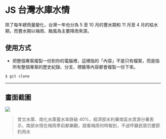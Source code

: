 # JS 台灣水庫水情

除了每年總雨量變化，台灣一年也分為 5 至 10 月的豐水期和 11 月至 4 月的枯水期，而豐水期以梅雨、颱風為主要降雨來源。

## 使用方式
- 把整個專案複製一份到你的電腦裡，這裡指的「內容」不是只有檔案，而是指所有整個專案的歷史紀錄、分支、標籤等內容都會複製一份下來。
```sh
$ git clone
```

----

## 畫面截圖
![](https://i.imgur.com/baYcjIl.png)
> 曾文水庫、南化水庫蓄水率跌破 40%，經濟部水利署南區水資源分署表示，南部水情在梅雨季前都樂觀，就看梅雨何時報到，不過呼籲民眾仍要節約用水
